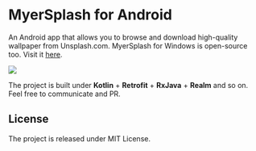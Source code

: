  # MyerSplash for Android

An Android app that allows you to browse and download high-quality wallpaper from Unsplash.com. MyerSplash for Windows is open-source too. Visit it [here](https://github.com/JuniperPhoton/MyerSplash).

![](https://github.com/JuniperPhoton/MyerSplashAndroid/blob/dev/design/Screenshot/promotion-small.png)

The project is built under **Kotlin** + **Retrofit** + **RxJava** + **Realm** and so on. Feel free to communicate and PR.

## License 
The project is released under MIT License.
